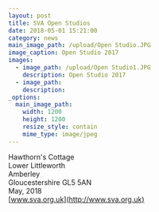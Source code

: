 ```yaml
---
layout: post
title: SVA Open Studios
date: 2018-05-01 15:21:00
category: news
main_image_path: /upload/Open Studio.JPG
image_caption: Open Studio 2017
images:
  - image_path: /upload/Open Studio1.JPG
    description: Open Studio 2017
  - image_path:
    description:
_options:
  main_image_path:
    width: 1200
    height: 1200
    resize_style: contain
    mime_type: image/jpeg
---
```



Hawthorn's Cottage<br>Lower Littleworth<br>Amberley<br>Gloucestershire GL5 5AN<br>May, 2018<br>[www.sva.org.uk](http://www.sva.org.uk)